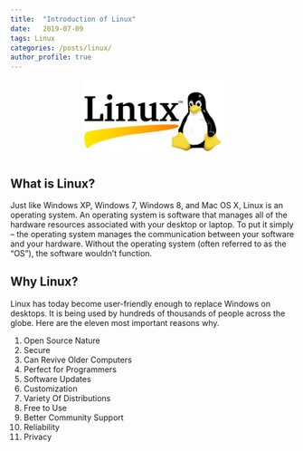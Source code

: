 ```yaml
---
title:  "Introduction of Linux"
date:   2019-07-09
tags: Linux
categories: /posts/linux/
author_profile: true
---
```


<div style="text-align:center"><img src="/images/posts/linux/linux.jpg" width="50%" height="50%"/></div>

## What is Linux?

Just like Windows XP, Windows 7, Windows 8, and Mac OS X, Linux is an operating system. An operating system is software that manages all of the hardware resources associated with your desktop or laptop. To put it simply – the operating system manages the communication between your software and your hardware. Without the operating system (often referred to as the “OS”), the software wouldn’t function.


## Why Linux?

Linux has today become user-friendly enough to replace Windows on desktops. It is being used by hundreds of thousands of people across the globe. Here are the eleven most important reasons why.<br>

1. Open Source Nature
2. Secure
3. Can Revive Older Computers
4. Perfect for Programmers
5. Software Updates
6. Customization
7. Variety Of Distributions
8. Free to Use
9. Better Community Support
10. Reliability
11. Privacy

